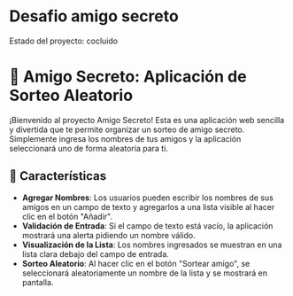 <h1>Desafio amigo secreto</h1>
Estado del proyecto: cocluido

# 🎁 Amigo Secreto: Aplicación de Sorteo Aleatorio

¡Bienvenido al proyecto Amigo Secreto! Esta es una aplicación web sencilla y divertida que te permite organizar un sorteo de amigo secreto. Simplemente ingresa los nombres de tus amigos y la aplicación seleccionará uno de forma aleatoria para ti.

## 🌟 Características

* **Agregar Nombres**: Los usuarios pueden escribir los nombres de sus amigos en un campo de texto y agregarlos a una lista visible al hacer clic en el botón "Añadir".
* **Validación de Entrada**: Si el campo de texto está vacío, la aplicación mostrará una alerta pidiendo un nombre válido.
* **Visualización de la Lista**: Los nombres ingresados se muestran en una lista clara debajo del campo de entrada.
* **Sorteo Aleatorio**: Al hacer clic en el botón "Sortear amigo", se seleccionará aleatoriamente un nombre de la lista y se mostrará en pantalla.
